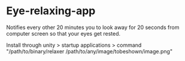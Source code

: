 # Eye-relaxing-app

Notifies every other 20 minutes you to look away for 20 seconds from computer screen so that your eyes get rested.

Install through unity > startup applications > command "/path/to/binary/relaxer /path/to/any/image/tobeshown/image.png"

